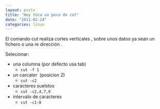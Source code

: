 ```yaml
---
layout: posts
title: "Hoy toca un poco de cut"
date: "2011-02-24"
categories: linux
---
```


El comando cut realiza cortes verticales , sobre unos datos ya sean un fichero o una re dirección .

Selecionar:

- una columna (por defecto usa tab)
    - `cut -f 1`
- un carcater  (posicion 2) 
    - `cut -c2`
- caracteres suelstos
    - `cut -c2,4,7,9`
- intervalo de caracteres
    - `cut -c1-8`
